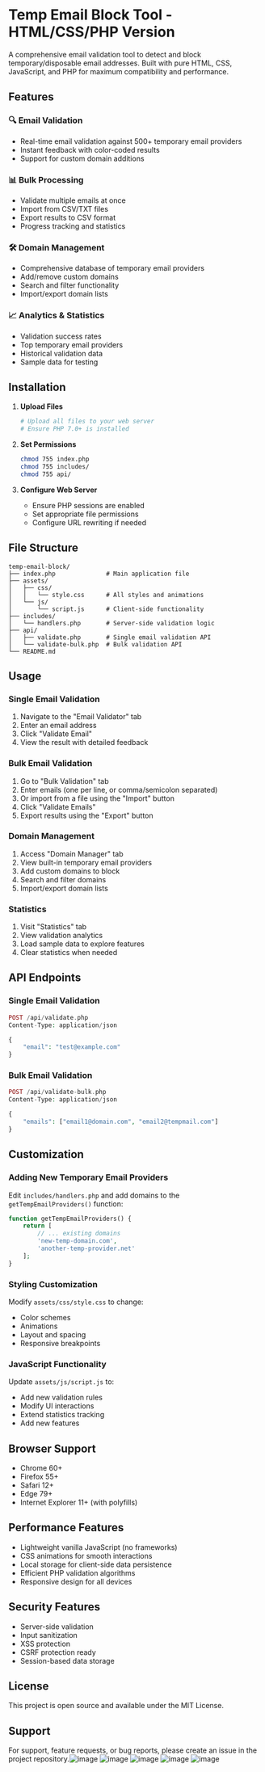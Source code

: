 # Temp Email Block Tool - HTML/CSS/PHP Version

A comprehensive email validation tool to detect and block temporary/disposable email addresses. Built with pure HTML, CSS, JavaScript, and PHP for maximum compatibility and performance.

## Features

### 🔍 Email Validation
- Real-time email validation against 500+ temporary email providers
- Instant feedback with color-coded results
- Support for custom domain additions

### 📊 Bulk Processing
- Validate multiple emails at once
- Import from CSV/TXT files
- Export results to CSV format
- Progress tracking and statistics

### 🛠️ Domain Management
- Comprehensive database of temporary email providers
- Add/remove custom domains
- Search and filter functionality
- Import/export domain lists

### 📈 Analytics & Statistics
- Validation success rates
- Top temporary email providers
- Historical validation data
- Sample data for testing

## Installation

1. **Upload Files**
   ```bash
   # Upload all files to your web server
   # Ensure PHP 7.0+ is installed
   ```

2. **Set Permissions**
   ```bash
   chmod 755 index.php
   chmod 755 includes/
   chmod 755 api/
   ```

3. **Configure Web Server**
   - Ensure PHP sessions are enabled
   - Set appropriate file permissions
   - Configure URL rewriting if needed

## File Structure

```
temp-email-block/
├── index.php              # Main application file
├── assets/
│   ├── css/
│   │   └── style.css      # All styles and animations
│   └── js/
│       └── script.js      # Client-side functionality
├── includes/
│   └── handlers.php       # Server-side validation logic
├── api/
│   ├── validate.php       # Single email validation API
│   └── validate-bulk.php  # Bulk validation API
└── README.md
```

## Usage

### Single Email Validation
1. Navigate to the "Email Validator" tab
2. Enter an email address
3. Click "Validate Email"
4. View the result with detailed feedback

### Bulk Email Validation
1. Go to "Bulk Validation" tab
2. Enter emails (one per line, or comma/semicolon separated)
3. Or import from a file using the "Import" button
4. Click "Validate Emails"
5. Export results using the "Export" button

### Domain Management
1. Access "Domain Manager" tab
2. View built-in temporary email providers
3. Add custom domains to block
4. Search and filter domains
5. Import/export domain lists

### Statistics
1. Visit "Statistics" tab
2. View validation analytics
3. Load sample data to explore features
4. Clear statistics when needed

## API Endpoints

### Single Email Validation
```php
POST /api/validate.php
Content-Type: application/json

{
    "email": "test@example.com"
}
```

### Bulk Email Validation
```php
POST /api/validate-bulk.php
Content-Type: application/json

{
    "emails": ["email1@domain.com", "email2@tempmail.com"]
}
```

## Customization

### Adding New Temporary Email Providers
Edit `includes/handlers.php` and add domains to the `getTempEmailProviders()` function:

```php
function getTempEmailProviders() {
    return [
        // ... existing domains
        'new-temp-domain.com',
        'another-temp-provider.net'
    ];
}
```

### Styling Customization
Modify `assets/css/style.css` to change:
- Color schemes
- Animations
- Layout and spacing
- Responsive breakpoints

### JavaScript Functionality
Update `assets/js/script.js` to:
- Add new validation rules
- Modify UI interactions
- Extend statistics tracking
- Add new features

## Browser Support

- Chrome 60+
- Firefox 55+
- Safari 12+
- Edge 79+
- Internet Explorer 11+ (with polyfills)

## Performance Features

- Lightweight vanilla JavaScript (no frameworks)
- CSS animations for smooth interactions
- Local storage for client-side data persistence
- Efficient PHP validation algorithms
- Responsive design for all devices

## Security Features

- Server-side validation
- Input sanitization
- XSS protection
- CSRF protection ready
- Session-based data storage

## License

This project is open source and available under the MIT License.

## Support

For support, feature requests, or bug reports, please create an issue in the project repository.![image](https://github.com/user-attachments/assets/beb7c7bb-8ccd-4ff5-a0ff-09b7670e987e)
![image](https://github.com/user-attachments/assets/fd5da48e-bf1d-429c-aebf-be5a4d5a26f1)
![image](https://github.com/user-attachments/assets/6d6ddf94-4ee3-484a-bb70-d1c0bd81d7bf)
![image](https://github.com/user-attachments/assets/954fd7ce-c3d1-4010-b9b6-db0a545e1667)
![image](https://github.com/user-attachments/assets/57f66924-8822-4ead-b169-455ccbe1cc51)
